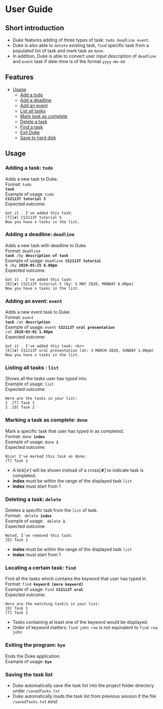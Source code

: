 # User Guide

## Short introduction
* Duke features adding of three types of task: `todo deadline event`. <br>
* Duke is also able to `delete` existing task, `find` specific task from a populated list of task and mark task as `done`. <br>
* In addition, Duke is able to convert user input description of `deadline` and `event` task if date-time is of the format `yyyy-mm-dd`

## Features
- [Usage](#usage)
	- [Add a todo](#adding-a-task-todo)
	- [Add a deadline](#adding-a-deadline-deadline)
	- [Add an event](#adding-an-event-event)
	- [List all tasks](#listing-all-tasks-list)
	- [Mark task as complete](#marking-a-task-as-complete-done)
	- [Delete a task](#deleting-a-task-delete)
	- [Find a task](#locating-a-certain-task-find)
	- [Exit Duke](#exiting-the-program-bye)
	- [Save to hard disk](#saving-the-task-list)
	
## Usage

### Adding a task: <code>todo</code>
Adds a new task to Duke. <br>
Format: <code>todo <strong>task</strong> </code> <br>
Example of usage: <code>todo <strong>CS2113T tutorial 5</strong></code> <br>
Expected outcome: 
```
Got it . I've added this task:
[T][✘] CS2113T tutorial 5 
Now you have x tasks in the list.
```
### Adding a deadline: <code>deadline</code>
Adds a new task with deadline to Duke. <br>
Format: <code>deadline <strong>task</strong> /by <strong>description of task</strong></code> <br>
Example of usage: <code>deadline <strong>CS2113T tutorial 5</strong> /by <strong>2020-05-25 6.00pm</strong></code> <br>
Expected outcome: 
```
Got it . I've added this task:
[D][✘] CS2113T tutorial 5 (by: 5 MAY 2020, MONDAY 6.00pm) 
Now you have x tasks in the list.
```
### Adding an event: <code>event</code>
Adds a new event task to Duke.<br>
Format: <code>event <strong>task</strong> /at <strong>description</strong></code> <br>
Example of usage: <code>event <strong>CS2113T oral presentation</strong> /at <strong>2020-03-01 1.00pm</strong></code> <br>
Expected outcome:
```
Got it . I've added this task: <br>
[E][✘] CS2113T oral presentation (at: 3 MARCH 2020, SUNDAY 1.00pm)
Now you have x tasks in the list.
```
### Listing all tasks : <code>list</code>
Shows all the tasks user has typed into. <br>
Example of usage: <code>list</code> <br>
Expected outcome:
```
Here are the tasks in your list:
1 .[T] Task 1
2 .[D] Task 2
```
### Marking a task as complete: <code>done</code>
Mark a specific task that user has typed in as completed. <br>
Format: <code>done <strong>index</strong></code> <br>
Example of usage: <code>done <strong>1</strong></code> <br>
Expected outcome:
```
Nice! I've marked this task as done:
[T] Task 1
```
* A tick[✔] will be shown instead of a cross[✘] to indicate task is completed.
* <strong>index</strong> must be within the range of the displayed task <code>list</code> 
* <strong>index</strong> must start from 1 

### Deleting a task: <code>delete</code>
Deletes a specific task from the <code>list</code> of task. <br>
Format: <code> delete <strong>index</strong></code> <br>
Example of usage: <code> delete <strong>1</strong> </code> <br>
Expected outcome:
```
Noted, I've removed this task: 
[D] Task 1
```
* <strong>index</strong> must be within the range of the displayed task <code>list</code>
* <strong>index</strong> must start from 1

### Locating a certain task: <code>find</code>
Find all the tasks which contains the keyword that user has typed in. <br>
Format: <code>find <strong>keyword [more keyword]</strong></code> <br>
Example of usage: <code>find <strong>CS2113T oral</strong></code> <br>
Expected outcome:
```
Here are the matching task/s in your list:
[D] Task 1
[T] Task 2
```
* Tasks containing at least one of the keyword would be displayed.
* Order of keyword matters: <code>find john roe</code> is not equivalent to <code>find roe john</code>
### Exiting the program: <code>bye</code>
Ends the Duke application.<br>
Example of usage: <code><strong>bye</strong></code> <br>

### Saving the task list
* Duke automatically save the task list into the project folder directory under <code>/savedTasks.txt</code> <br>
* Duke automatically loads the task list from previous session if the file <code>/savedTasks.txt</code> exist

